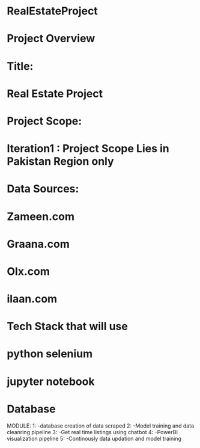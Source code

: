 # RealEstateProject
# Project Overview
#   Title:
#       Real Estate Project
#
#
# Project Scope:
#   Iteration1 : Project Scope Lies in Pakistan Region only
# Data Sources:
#   Zameen.com
#   Graana.com
#   Olx.com 
#   ilaan.com


# Tech Stack that will use
# python selenium
# jupyter notebook
# Database



MODULE:
1:
-database creation of data scraped
2:
-Model training and data cleanring pipeline
3:
-Get real time listings using chatbot
4:
-PowerBI visualization pipeline
5:
-Continously data updation and model training

